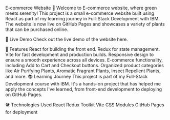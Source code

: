 E-commerce Website 🌱
Welcome to E-commerce website, where green meets serenity! This project is a small e-commerce website built using React as part of my learning journey in Full-Stack Development with IBM. The website is now live on GitHub Pages and showcases a variety of plants that can be purchased online.

🚀 Live Demo
Check out the live demo of the website here.

🌟 Features
React for building the front end.
Redux for state management.
Vite for fast development and production builds.
Responsive design to ensure a smooth experience across all devices.
E-commerce functionality, including Add to Cart and Checkout buttons.
Organized product categories like Air Purifying Plants, Aromatic Fragrant Plants, Insect Repellent Plants, and more.
📚 Learning Journey
This project is part of my Full-Stack Development course with IBM. It's a hands-on project that has helped me apply the concepts I've learned, from front-end development to deploying on GitHub Pages.

🛠️ Technologies Used
React
Redux Toolkit
Vite
CSS Modules
GitHub Pages for deployment
